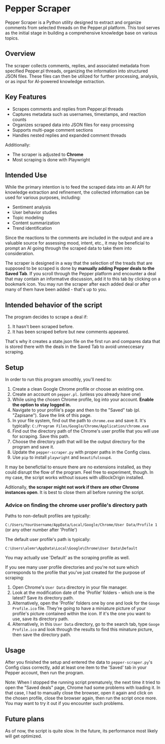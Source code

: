 # Pepper Scraper

Pepper Scraper is a Python utility designed to extract and organize comments from selected threads on the Pepper.pl platform. This tool serves as the initial stage in building a comprehensive knowledge base on various topics.

## Overview

The scraper collects comments, replies, and associated metadata from specified Pepper.pl threads, organizing the information into structured JSON files. These files can then be utilized for further processing, analysis, or as input for AI-powered knowledge extraction.

## Key Features

- Scrapes comments and replies from Pepper.pl threads
- Captures metadata such as usernames, timestamps, and reaction counts
- Organizes scraped data into JSON files for easy processing
- Supports multi-page comment sections
- Handles nested replies and expanded comment threads

Additionally:
- The scraper is adjusted to **Chrome**
- Most scraping is done with Playwright

## Intended Use

While the primary intention is to feed the scraped data into an AI API for knowledge extraction and refinement, the collected information can be used for various purposes, including:

- Sentiment analysis
- User behavior studies
- Topic modeling
- Content summarization
- Trend identification

Since the reactions to the comments are included in the output and are a valuable source for assessing mood, intent, etc., it may be beneficial to prompt an AI going through the scraped data to take them into consideration.

The scraper is designed in a way that the selection of the treads that are supposed to be scraped is done by **manually adding Pepper deals to the Saved Tab**. If you scroll through the Pepper platform and encounter a deal that may contain an informative discussion, add it to this tab by clicking on a bookmark icon. You may run the scraper after each added deal or after many of them have been added - that's up to you.

## Intended behavior of the script
The program decides to scrape a deal if:
1. It hasn't been scraped before.
2. It has been scraped before but new comments appeared.

That's why it creates a state.json file on the first run and compares data that is stored there with the deals in the Saved Tab to avoid unneccesary scraping.

## Setup

In order to run this program smoothly, you'll need to:
1. Create a clean Google Chrome profile or choose an existing one.
2. Create an account on `pepper.pl`. (unless you already have one)
3. While using the chosen Chrome profile, log into your account. **Enable the option to stay logged in.**
4. Navigate to your profile's page and then to the "Saved" tab (pl. "Zapisane"). Save the link of this page.
5. In your file system, find out the path to `chrome.exe` and save it.
It's typically: `C:/Program Files/Google/Chrome/Application/chrome.exe`
6. Find out the directory path of the Chrome's user profile that you will use for scraping. Save this path.
7. Choose the directory path that will be the output directory for the program and save it.
8. Update the `pepper-scraper.py` with proper paths in the Config class.
9. Use `pip` to install `playwright` and `beautifulsoup4`.

It may be benefictial to ensure there are no extensions installed, as they could disrupt the flow of the program. Feel free to experiment, though. In my case, the script works without issues with uBlockOrigin installed.

Aditionally, **the scraper might not work if there are other Chrome instances open**. It is best to close them all before running the script.


### Advice on finding the chrome user profile's directory path

Paths to non-default profiles are typically:

`C:/Users/YourUsername/AppData/Local/Google/Chrome/User Data/Profile 1` (or any other number after 'Profile')

The default user profile's path is typically:

`C:\Users\alemr\AppData\Local\Google\Chrome\User Data\Default`

You may actually use 'Default' as the scraping profile as well.

If you see many user profile directories and you're not sure which corresponds to the profile that you've just created for the purpose of scraping:
1. Open Chrome's `User Data` directory in your file manager.
2. Look at the modification date of the 'Profile' folders - which one is the latest? Save its directory path.
3. Alternatively, open the 'Profile' folders one by one and look for the `Googe Profile.ico` file. They're going to have a miniature picture of your profile's picture contained within the icon. If it's the one you want to use, save its directory path.
4. Alternatively, in this `User Data` directory, go to the search tab, type `Googe Profile.ico` and look through the results to find this minature picture, then save the directory path.

## Usage
After you finished the setup and entered the data to `pepper-scraper.py`'s Config class correctly, add at least one item to the 'Saved' tab in your Pepper account, then run the program.

Note: When I stopped the running script prematurely, the next time it tried to open the "Saved deals" page, Chrome had some problems with loading it. In that case, I had to manually close the browser, open it again and click on the chosen profile, close the browser again, then run the script once more. You may want to try it out if you encounter such problems.

## Future plans
As of now, the script is quite slow. In the future, its performance most likely will get optimized.